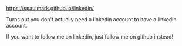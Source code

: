 https://spaulmark.github.io/linkedin/

Turns out you don't actually need a linkedin account to have a linkedin account. 

If you want to follow me on linkedin, just follow me on github instead! 
